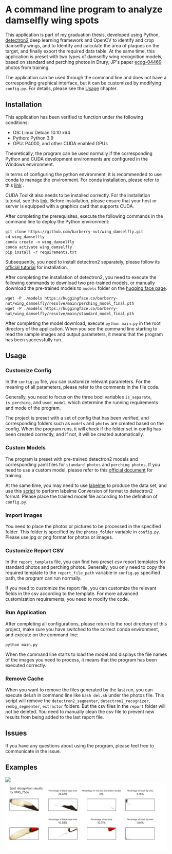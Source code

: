 # A command line program to analyze damselfly wing spots

This application is part of my graduation thesis, developed using Python, [detectron2](https://github.com/facebookresearch/detectron2) deep learning framework and OpenCV to identify and crop damselfly wings, and to Identify and calculate the area of plaques on the target, and finally export the required data table. At the same time, this application is preset with two types of damselfly wing recognition models, based on standard and perching photos in Drury, JP's paper [ecog-04469](https://www.ecography.org/appendix/ecog-04469) photos from training.

The application can be used through the command line and does not have a corresponding graphical interface, but it can be customized by modifying `config.py`. For details, please see the [Usage](##Usage) chapter.

## Installation

This application has been verified to function under the following conditions:
- OS: Linux Debian 10.10 x64
- Python: Python 3.9
- GPU: P4000, and other CUDA enabled GPUs

Theoretically, the program can be used normally if the corresponding Python and CUDA development environments are configured in the Windows environment.

In terms of configuring the python environment, it is recommended to use conda to manage the environment. For conda installation, please refer to this [link](https://docs.conda.io/projects/conda/en/latest/user-guide/install/linux.html) .

CUDA Toolkit also needs to be installed correctly. For the installation tutorial, see this [link](https://developer.nvidia.com/cuda-downloads). Before installation, please ensure that your host or server is equipped with a graphics card that supports CUDA.

After completing the prerequisites, execute the following commands in the command line to deploy the Python environment:

```shell
git clone https://github.com/barberry-nut/wing_damselfly.git
cd wing_damselfly
conda create -n wing_damselfly
conda activate wing_damselfly
pip install -r requirements.txt
```

Subsequently, you need to install detectron2 separately, please follow its [official tutorial](https://github.com/facebookresearch/detectron2/blob/main/INSTALL.md) for installation.

After completing the installation of detectron2, you need to execute the following commands to download two pre-trained models, or manually download the pre-trained models to `models` folder on the [hugging face page](https://huggingface.co/barberry-nut/wing_damselfly).

```shell
wget -P ./models https://huggingface.co/barberry-nut/wing_damselfly/resolve/main/perching_model_final.pth
wget -P ./models https://huggingface.co/barberry-nut/wing_damselfly/resolve/main/standard_model_final.pth
```

After completing the model download, execute `python main.py` in the root directory of the application. When you see the command line starting to read the sample images and output parameters, it means that the program has been successfully run.

## Usage

### Customize Config

In the `config.py` file, you can customize relevant parameters. For the meaning of all parameters, please refer to the comments in the file code.

Generally, you need to focus on the three bool variables `is_separate`, `is_perching`, and `used_model`, which determine the running requirements and mode of the program.

The project is preset with a set of config that has been verified, and corresponding folders such as `models` and `photos` are created based on the config. When the program runs, it will check if the folder set in config has been created correctly, and if not, it will be created automatically.

### Custom Models

The program is preset with pre-trained detectron2 models and corresponding yaml files for `standard photos` and `perching photos`. If you need to use a custom model, please refer to this [official document](https://detectron2.readthedocs.io/en/latest/tutorials/getting_started.html) for training.

At the same time, you may need to use [labelme](https://github.com/wkentaro/labelme) to produce the data set, and use this [script](https://github.com/INF800/labelme_to_detectron2) to perform labelme Conversion of format to detectron2 format. Please place the trained model file according to the definition of `config.py`.

### Import Images

You need to place the photos or pictures to be processed in the specified folder. This folder is specified by the `photos_folder` variable in `config.py`. Please use jpg or png format for photos or images.

### Customize Report CSV

In the `report_template` file, you can find two preset csv report templates for standard photos and perching photos. Generally, you only need to copy the required template to the `report_file_path` variable in `config.py` specified path, the program can run normally.

If you need to customize the report file, you can customize the relevant fields in the csv according to the template. For more advanced customization requirements, you need to modify the code.

### Run Application

After completing all configurations, please return to the root directory of this project, make sure you have switched to the correct conda environment, and execute on the command line:

```
python main.py
```

When the command line starts to load the model and displays the file names of the images you need to process, it means that the program has been executed correctly.

### Remove Cache

When you want to remove the files generated by the last run, you can execute del.sh in command line like `bash del.sh` under the photos file. This script will remove the `detectron2_segmenter`, `detectron2_recognizer`, `rembg_segmenter`, `extractor` folders. But the csv files in the `report` folder will not be deleted. You need to manually clean the csv file to prevent new results from being added to the last report file.

## Issues

If you have any questions about using the program, please feel free to communicate in the issue.

## Examples

![](./examples/recognizer_output.png)
![](./examples/wing_spot_report_7366.png)